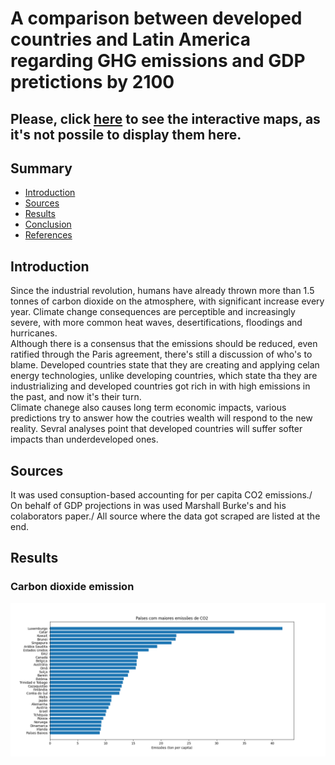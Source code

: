 # A comparison between developed countries and Latin America regarding GHG emissions and GDP pretictions by 2100

## Please, click [here](https://htmlpreview.github.io/?https://raw.githubusercontent.com/marcusbonifacio/GHG-emissions-and-GDP/main/emissions_and_gdp.html?token=AMI4R7XVU4ZAOPWGPOIQZIS7S5NZU) to see the interactive maps, as it's not possile to display them here.


## Summary

- [Introduction](#introduction)
- [Sources](#sources)
- [Results](#results)
- [Conclusion](#conclusion)
- [References](#references)


## Introduction

Since the industrial revolution, humans have already thrown more than 1.5 tonnes of carbon dioxide on the atmosphere, with significant increase every year. Climate change consequences are perceptible and increasingly severe, with more common heat waves, desertifications, floodings and hurricanes.\
Although there is a consensus that the emissions should be reduced, even ratified through the Paris agreement, there's still a discussion of who's to blame. Developed countries state that they are creating and applying celan energy technologies, unlike developing countries, which state tha they are industrializing and developed countries got rich in with high emissions in the past, and now it's their turn.\
Climate chanege also causes long term economic impacts, various predictions try to answer how the coutries wealth will respond to the new reality. Sevral analyses point that developed countries will suffer softer impacts than underdeveloped ones.


## Sources

It was used consuption-based accounting for per capita CO2 emissions./
On behalf of GDP projections in was used Marshall Burke's and his colaborators paper./
All source where the data got scraped are listed at the end.


## Results

### Carbon dioxide emission

![](/graphics/maiores_emissoes.png)
